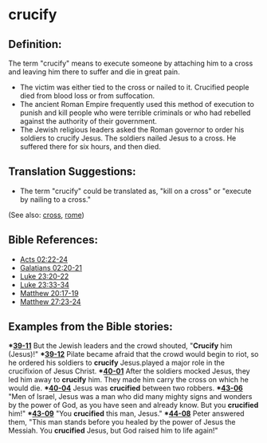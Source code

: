 # crucify #

## Definition: ##

The term "crucify" means to execute someone by attaching him to a cross and leaving him there to suffer and die in great pain.
 
* The victim was either tied to the cross or nailed to it. Crucified people died from blood loss or from suffocation.
* The ancient Roman Empire frequently used this method of execution to punish and kill people who were terrible criminals or who had rebelled against the authority of their government.
* The Jewish religious leaders asked the Roman governor to order his soldiers to crucify Jesus. The soldiers nailed Jesus to a cross. He suffered there for six hours, and then died.

## Translation Suggestions: ##

* The term "crucify" could be translated as, "kill on a cross" or "execute by nailing to a cross."

(See also: [cross](../kt/cross.md), [rome](../other/rome.md))

## Bible References: ##

* [Acts 02:22-24](https://door43.org/en/bible/notes/act/02/22)
* [Galatians 02:20-21](https://door43.org/en/bible/notes/gal/02/20)
* [Luke 23:20-22](https://door43.org/en/bible/notes/luk/23/20)
* [Luke 23:33-34](https://door43.org/en/bible/notes/luk/23/33)
* [Matthew 20:17-19](https://door43.org/en/bible/notes/mat/20/17)
* [Matthew 27:23-24](https://door43.org/en/bible/notes/mat/27/23)

## Examples from the Bible stories: ##

  __*[39-11](https://door43.org/en/obs/notes/frames/39-11)__ But the Jewish leaders and the crowd shouted, "__Crucify__ him (Jesus)!"
  __*[39-12](https://door43.org/en/obs/notes/frames/39-12)__ Pilate became afraid that the crowd would begin to riot, so he ordered his soldiers to __crucify__ Jesus.played a major role in the crucifixion of Jesus Christ.
  __*[40-01](https://door43.org/en/obs/notes/frames/40-01)__  After the soldiers mocked Jesus, they led him away to __crucify__ him. They made him carry the cross on which he would die.
  __*[40-04](https://door43.org/en/obs/notes/frames/40-04)__ Jesus was __crucified__ between two robbers.
  __*[43-06](https://door43.org/en/obs/notes/frames/43-06)__ "Men of Israel, Jesus was a man who did many mighty signs and wonders by the power of God, as you have seen and already know. But you __crucified__ him!" 
  __*[43-09](https://door43.org/en/obs/notes/frames/43-09)__ "You __crucified__ this man, Jesus."
  __*[44-08](https://door43.org/en/obs/notes/frames/44-08)__ Peter answered them, "This man stands before you healed by the power of Jesus the Messiah. You __crucified__ Jesus, but God raised him to life again!"



